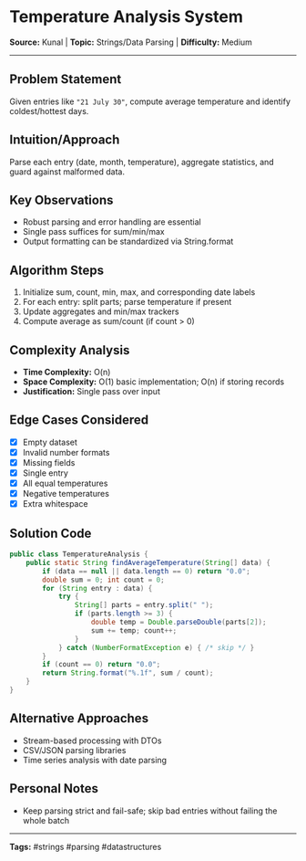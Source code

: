 # Temperature Analysis System

**Source:** Kunal | **Topic:** Strings/Data Parsing | **Difficulty:** Medium  

---

## Problem Statement
Given entries like `"21 July 30"`, compute average temperature and identify coldest/hottest days.

## Intuition/Approach
Parse each entry (date, month, temperature), aggregate statistics, and guard against malformed data.

## Key Observations
- Robust parsing and error handling are essential
- Single pass suffices for sum/min/max
- Output formatting can be standardized via String.format

## Algorithm Steps
1. Initialize sum, count, min, max, and corresponding date labels
2. For each entry: split parts; parse temperature if present
3. Update aggregates and min/max trackers
4. Compute average as sum/count (if count > 0)

## Complexity Analysis
- **Time Complexity:** O(n)
- **Space Complexity:** O(1) basic implementation; O(n) if storing records
- **Justification:** Single pass over input

## Edge Cases Considered
- [x] Empty dataset
- [x] Invalid number formats
- [x] Missing fields
- [x] Single entry
- [x] All equal temperatures
- [x] Negative temperatures
- [x] Extra whitespace

## Solution Code

```java
public class TemperatureAnalysis {
    public static String findAverageTemperature(String[] data) {
        if (data == null || data.length == 0) return "0.0";
        double sum = 0; int count = 0;
        for (String entry : data) {
            try {
                String[] parts = entry.split(" ");
                if (parts.length >= 3) {
                    double temp = Double.parseDouble(parts[2]);
                    sum += temp; count++;
                }
            } catch (NumberFormatException e) { /* skip */ }
        }
        if (count == 0) return "0.0";
        return String.format("%.1f", sum / count);
    }
}
```

## Alternative Approaches
- Stream-based processing with DTOs
- CSV/JSON parsing libraries
- Time series analysis with date parsing

## Personal Notes
- Keep parsing strict and fail-safe; skip bad entries without failing the whole batch

---
**Tags:** #strings #parsing #datastructures